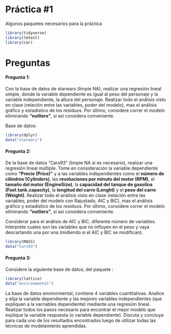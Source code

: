 Práctica \#1
================

Algunos paquetes necesarios para la práctica

``` r
library(tidyverse)
library(lmtest)
library(car)
```

# Preguntas

#### Pregunta 1:

Con la base de datos de starwars (limpie NA), realizar una regresión
lineal simple, donde la variable dependiente es igual al peso del
personaje y la variable independiente, la altura del personaje. Realizar
todo el análisis visto en clase (relación entre las variables, poder del
modelo), mas el análisis gráfico y estadístico de los residuos. Por
último, considere correr el modelo eliminando **“outliers”**, si así
considera conveniente.

Base de datos:

``` r
library(dplyr)
data("starwars")
```

#### Pregunta 2:

De la base de datos “Cars93” (limpie NA si es necesario), realizar una
regresión lineal múltiple. Tome en consideración la variable dependiente
como **“Precio (Price)”** y a las variables independientes como el
**número de cilindros (Cylinders)**, las **revoluciones por minuto del
motor (RPM)**, el **tamaño del motor (EngineSize)**, la **capacidad del
tanque de gasolina (Fuel.tank.capacity)**, la **longitud del carro
(Lenght)** y el **peso del carro (Weight)**. Realizar todo el análisis
visto en clase (relación entre las variables, poder del modelo con
Rajustado, AIC y BIC), mas el análisis gráfico y estadístico de los
residuos. Por último, considere correr el modelo eliminando
**“outliers”**, si así considera conveniente.

Considerar para el análisis de AIC y BIC, diferente número de variables.
Interprete cuales son las variables que no influyen en el peso y vaya
descartando una por una (midiendo si el AIC y BIC se modifican).

``` r
library(MASS)
data("Cars93")
```

#### Pregunta 3:

Considere la siguiente base de datos, del paquete :

``` r
library(lattice)
data("environmental")
```

La base de datos environmental, contiene 4 variables cuantitativas.
Analice y elija la variable dependiente y las mejores variables
independientes (que expliquen a la varriables dependiente) mediante una
regresión lineal. Realizar todos los pasos necesario para encontrar el
mejor modelo que explique la variable respuesta (o variable
dependiente). Discuta y concluya para cada uno de los resultados
encontrados luego de utilizar todas las técnicas de modelamiento
aprendidas.
